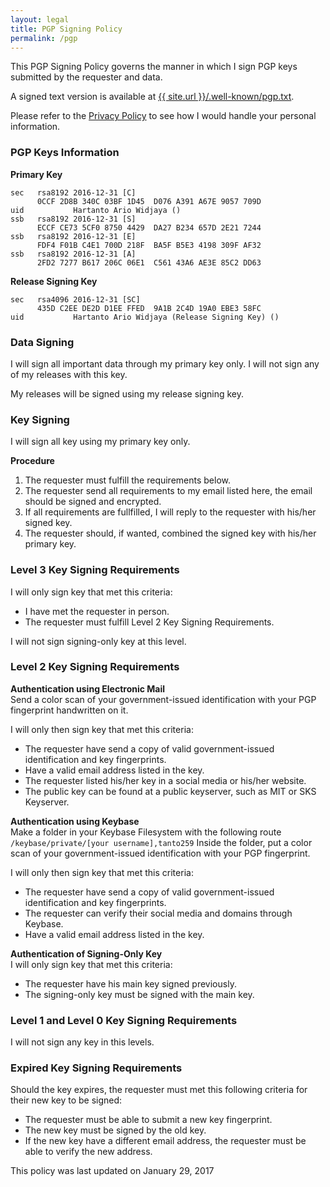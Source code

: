 ```yaml
---
layout: legal
title: PGP Signing Policy
permalink: /pgp
---
```

This PGP Signing Policy governs the manner in which I sign PGP keys submitted by the requester and data.

A signed text version is available at <a href="{{ site.url }}/.well-known/pgp.txt" rel="noopener noreferrer">{{ site.url }}/.well-known/pgp.txt</a>.

Please refer to the <a href="{{ site.url }}/privacy" rel="noopener noreferrer">Privacy Policy</a> to see how I would handle your personal information.

### PGP Keys Information

**Primary Key**
<pre><code>sec   rsa8192 2016-12-31 [C]
      0CCF 2D8B 340C 03BF 1D45  D076 A391 A67E 9057 709D
uid           Hartanto Ario Widjaya (<span class="mailnolink" mail="4@?E24EoE2?E@adh]?2>6"></span>)
ssb   rsa8192 2016-12-31 [S]
      ECCF CE73 5CF0 8750 4429  DA27 B234 657D 2E21 7244
ssb   rsa8192 2016-12-31 [E]
      FDF4 F01B C4E1 700D 218F  BA5F B5E3 4198 309F AF32
ssb   rsa8192 2016-12-31 [A]
      2FD2 7277 B617 206C 06E1  C561 43A6 AE3E 85C2 DD63</code></pre>
	  
**Release Signing Key**
<pre><code>sec   rsa4096 2016-12-31 [SC]
      435D C2EE DE2D D1EE FFED  9A1B 2C4D 19A0 EBE3 58FC
uid           Hartanto Ario Widjaya (Release Signing Key) (<span class="mailnolink" mail="4@?E24EoE2?E@adh]?2>6"></span>)</code></pre>

### Data Signing

I will sign all important data through my primary key only. I will not sign any of my releases with this key.

My releases will be signed using my release signing key.

### Key Signing

I will sign all key using my primary key only.

**Procedure**
1. The requester must fulfill the requirements below.
2. The requester send all requirements to my email listed here, the email should be signed and encrypted.
3. If all requirements are fullfilled, I will reply to the requester with his/her signed key.
4. The requester should, if wanted, combined the signed key with his/her primary key.

### Level 3 Key Signing Requirements

I will only sign key that met this criteria:
* I have met the requester in person.
* The requester must fulfill Level 2 Key Signing Requirements.

I will not sign signing-only key at this level.

### Level 2 Key Signing Requirements

**Authentication using Electronic Mail**<br/>
Send a color scan of your government-issued identification with your PGP fingerprint handwritten on it.

I will only then sign key that met this criteria:
* The requester have send a copy of valid government-issued identification and key fingerprints.
* Have a valid email address listed in the key.
* The requester listed his/her key in a social media or his/her website.
* The public key can be found at a public keyserver, such as MIT or SKS Keyserver.

**Authentication using Keybase**<br/>
Make a folder in your Keybase Filesystem with the following route <code>/keybase/private/[your username],tanto259</code>
Inside the folder, put a color scan of your government-issued identification with your PGP fingerprint.

I will only then sign key that met this criteria:
* The requester have send a copy of valid government-issued identification and key fingerprints.
* The requester can verify their social media and domains through Keybase.
* Have a valid email address listed in the key.

**Authentication of Signing-Only Key**<br/>
I will only sign key that met this criteria:
* The requester have his main key signed previously.
* The signing-only key must be signed with the main key.

### Level 1 and Level 0 Key Signing Requirements

I will not sign any key in this levels.

### Expired Key Signing Requirements

Should the key expires, the requester must met this following criteria for their new key to be signed:
* The requester must be able to submit a new key fingerprint.
* The new key must be signed by the old key.
* If the new key have a different email address, the requester must be able to verify the new address.

This policy was last updated on January 29, 2017
